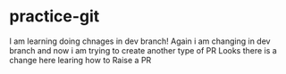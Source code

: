 # practice-git
I am learning doing chnages in dev branch!
Again i am changing in dev branch and now i am trying to create another type of PR
Looks there is a change here
learing how to Raise a PR
